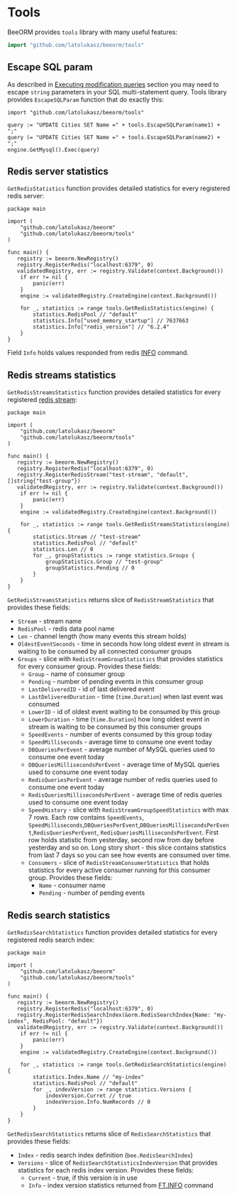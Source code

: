 # Tools

BeeORM provides `tools` library with many useful features:

```go
import "github.com/latolukasz/beeorm/tools"
```

## Escape SQL param

As described in [Executing modification queries](/guide/mysql_queries.html#executing-modification-queries)
section you may need to escape `string` parameters in your SQL multi-statement query. Tools library
provides `EscapeSQLParam` function that do exactly this:

```go{3-4}
import "github.com/latolukasz/beeorm/tools"

query := "UPDATE Cities SET Name =" + tools.EscapeSQLParam(name1) + ";"
query (= "UPDATE Cities SET Name =" + tools.EscapeSQLParam(name2) + ";"
engine.GetMysql().Exec(query)
```

## Redis server statistics

`GetRedisStatistics` function provides detailed statistics for every
registered redis server:

```go{17}
package main

import (
    "github.com/latolukasz/beeorm"
    "github.com/latolukasz/beeorm/tools"
)

func main() {
   registry := beeorm.NewRegistry()
   registry.RegisterRedis("localhost:6379", 0)
   validatedRegistry, err := registry.Validate(context.Background())
    if err != nil {
        panic(err)
    }
    engine := validatedRegistry.CreateEngine(context.Background())
    
    for _, statistics := range tools.GetRedisStatistics(engine) {
        statistics.RedisPool // "default"
        statistics.Info["used_memory_startup"] // 7637663
        statistics.Info["redis_version"] // "6.2.4"
    }
}
```
Field `Info` holds values responded from redis
[INFO](https://redis.io/commands/info) command.

## Redis streams statistics

`GetRedisStreamsStatistics` function provides detailed statistics for every
registered [redis stream](/guide/event_broker.html#registering-streams):

```go{18}
package main

import (
    "github.com/latolukasz/beeorm"
    "github.com/latolukasz/beeorm/tools"
)

func main() {
   registry := beeorm.NewRegistry()
   registry.RegisterRedis("localhost:6379", 0)
   registry.RegisterRedisStream("test-stream", "default", []string{"test-group"})
   validatedRegistry, err := registry.Validate(context.Background())
    if err != nil {
        panic(err)
    }
    engine := validatedRegistry.CreateEngine(context.Background())
    
    for _, statistics := range tools.GetRedisStreamsStatistics(engine) {
        statistics.Stream // "test-stream"
        statistics.RedisPool // "default"
        statistics.Len // 0
        for _, groupStatistics := range statistics.Groups {
            groupStatistics.Group // "test-group"
            groupStatistics.Pending // 0
        }
    }
}
```

`GetRedisStreamsStatistics` returns slice of `RedisStreamStatistics` that provides 
these fields:

 * `Stream` - stream name
 * `RedisPool` - redis data pool name
 * `Len` - channel length (how many events this stream holds)
 * `OldestEventSeconds` - time in seconds how long oldest event in stream
is waiting to be consumed by all connected consumer groups
 * `Groups` - slice with `RedisStreamGroupStatistics` that provides statistics
   for every consumer group. Provides these fields:
    * `Group` - name of consumer group
    * `Pending` - number of pending events in this consumer group
    * `LastDeliveredID` - id of last delivered event
    * `LastDeliveredDuration` - time (`time.Duration`) when last event was consumed 
    * `LowerID` - id of oldest event waiting to be consumed by this group
    * `LowerDuration` -  time (`time.Duration`) how long oldest event in stream
      is waiting to be consumed by this consumer groups
    * `SpeedEvents` - number of events consumed by this group today
    * `SpeedMilliseconds` - average time to consume one event today
    * `DBQueriesPerEvent` - average number of MySQL queries used to consume one event today
    * `DBQueriesMillisecondsPerEvent` - average time of MySQL queries used to consume one event today
    * `RedisQueriesPerEvent` - average number of redis queries used to consume one event today
    * `RedisQueriesMillisecondsPerEvent` - average time of redis queries used to consume one event today  
    * `SpeedHistory` - slice with `RedisStreamGroupSpeedStatistics` with max 7 rows. Each row contains `SpeedEvents`,
    `SpeedMilliseconds`,`DBQueriesPerEvent`,`DBQueriesMillisecondsPerEvent`,`RedisQueriesPerEvent`,
      `RedisQueriesMillisecondsPerEvent`. First row holds statistic from yesterday, second row from day before
      yesterday and so on. Long story short - this slice contains statistics from last 7 days so you can
      see how events are consumed over time.
    * `Consumers` - slice of `RedisStreamConsumerStatistics` that holds statistics for every active consumer
    running for this consumer group. Provides these fields:
      * `Name` - consumer name
      * `Pending` - number of pending events

## Redis search statistics

`GetRedisSearchStatistics` function provides detailed statistics for every
registered redis search index:

```go{18}
package main

import (
    "github.com/latolukasz/beeorm"
    "github.com/latolukasz/beeorm/tools"
)

func main() {
   registry := beeorm.NewRegistry()
   registry.RegisterRedis("localhost:6379", 0)
   registry.RegisterRedisSearchIndex(&orm.RedisSearchIndex{Name: "my-index", RedisPool: "default"})
   validatedRegistry, err := registry.Validate(context.Background())
    if err != nil {
        panic(err)
    }
    engine := validatedRegistry.CreateEngine(context.Background())
    
    for _, statistics := range tools.GetRedisSearchStatistics(engine) {
        statistics.Index.Name // "my-index"
        statistics.RedisPool // "default"
        for _, indexVersion := range statistics.Versions {
            indexVersion.Curret // true
            indexVersion.Info.NumRecords // 0
        }
    }
}
```

`GetRedisSearchStatistics` returns slice of `RedisSearchStatistics` that provides
these fields:

 * `Index` - redis search index definition (`bee.RedisSearchIndex`)
 * `Versions` - slice of `RedisSearchStatisticsIndexVersion` that provides 
statistics for each redis index version. Provides these fields:
   * `Current` - true, if this version is in use
   * `Info` - index version statistics returned from [FT.INFO](https://oss.redislabs.com/redisearch/Commands/#ftinfo)
    command
